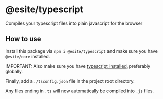 # @esite/typescript

Compiles your typescript files into plain javascript for the browser

## How to use

Install this package via `npm i @esite/typescript` and make sure you have `@esite/core` installed.

IMPORTANT: Also make sure you have [typescript installed](https://www.geeksforgeeks.org/how-to-install-typescript/), preferably globally.

Finally, add a `./tsconfig.json` file in the project root directory.

Any files ending in `.ts` will now automatically be compiled into `.js` files.